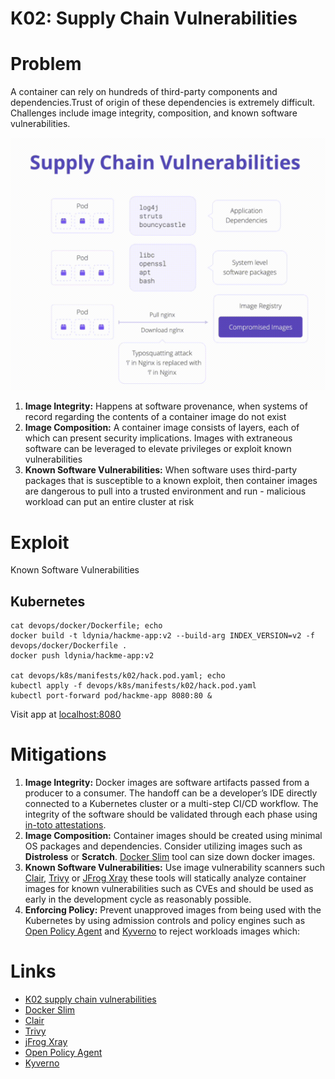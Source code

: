 # K02: Supply Chain Vulnerabilities

# Problem

A container can rely on hundreds of third-party components and dependencies.Trust of origin of these dependencies is extremely difficult. Challenges include image integrity, composition, and known software vulnerabilities.

![diagram](../assets/img/k02.png)

1. **Image Integrity:** Happens at software provenance, when systems of record regarding the contents of a container image do not exist
1. **Image Composition:** A container image consists of layers, each of which can present security implications. Images with extraneous software can be leveraged to elevate privileges or exploit known vulnerabilities
1. **Known Software Vulnerabilities:** When software uses third-party packages that is susceptible to a known exploit, then container images are dangerous to pull into a trusted environment and run - malicious workload can put an entire cluster at risk

# Exploit

Known Software Vulnerabilities

## Kubernetes

```shell
cat devops/docker/Dockerfile; echo
docker build -t ldynia/hackme-app:v2 --build-arg INDEX_VERSION=v2 -f devops/docker/Dockerfile .
docker push ldynia/hackme-app:v2

cat devops/k8s/manifests/k02/hack.pod.yaml; echo
kubectl apply -f devops/k8s/manifests/k02/hack.pod.yaml
kubectl port-forward pod/hackme-app 8080:80 &
```

Visit app at [localhost:8080](http://localhost:8080/)

# Mitigations

1. **Image Integrity:** Docker images are software artifacts passed from a producer to a consumer. The handoff can be a developer’s IDE directly connected to a Kubernetes cluster or a multi-step CI/CD workflow. The integrity of the software should be validated through each phase using [in-toto attestations](https://github.com/in-toto/attestation).
1. **Image Composition:** Container images should be created using minimal OS packages and dependencies. Consider utilizing images such as **Distroless** or **Scratch**. [Docker Slim](https://github.com/slimtoolkit/slim) tool can size down docker images.
1. **Known Software Vulnerabilities:** Use image vulnerability scanners such [Clair](https://github.com/quay/clair), [Trivy](https://github.com/aquasecurity/trivy) or [JFrog Xray](https://jfrog.com/) these tools will statically analyze container images for known vulnerabilities such as CVEs and should be used as early in the development cycle as reasonably possible.
1. **Enforcing Policy:** Prevent unapproved images from being used with the Kubernetes by using admission controls and policy engines such as [Open Policy Agent](https://www.openpolicyagent.org/) and [Kyverno](https://kyverno.io/) to reject workloads images which:

# Links

- [K02 supply chain vulnerabilities](https://owasp.org/www-project-kubernetes-top-ten/2022/en/src/K02-supply-chain-vulnerabilities)
- [Docker Slim](https://github.com/slimtoolkit/slim)
- [Clair](https://github.com/quay/clair)
- [Trivy](https://github.com/aquasecurity/trivy)
- [jFrog Xray](https://jfrog.com/)
- [Open Policy Agent](https://www.openpolicyagent.org/)
- [Kyverno](https://kyverno.io/)